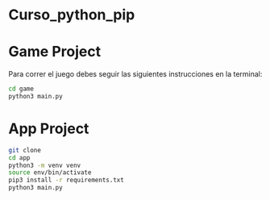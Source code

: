 # Curso_python_pip
# Game Project

Para correr el juego debes seguir las siguientes instrucciones en la terminal:

```sh
cd game
python3 main.py
```

# App Project

```sh
git clone
cd app
python3 -m venv venv
source env/bin/activate
pip3 install -r requirements.txt
python3 main.py
```